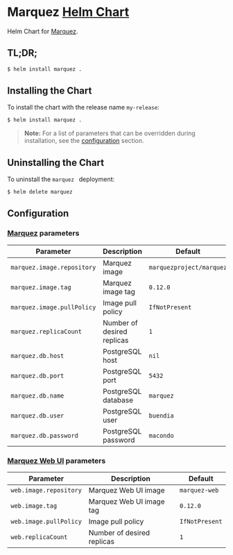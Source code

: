 # Marquez [Helm Chart](https://helm.sh)

Helm Chart for [Marquez](https://github.com/MarquezProject/marquez).

## TL;DR;

```bash
$ helm install marquez .
```

## Installing the Chart

To install the chart with the release name `my-release`:

```bash
$ helm install marquez .
```

> **Note:** For a list of parameters that can be overridden during installation, see the [configuration](#configuration) section.

## Uninstalling the Chart

To uninstall the `marquez ` deployment:

```bash
$ helm delete marquez
```

## Configuration

### [Marquez](https://github.com/MarquezProject/marquez) **parameters**

| Parameter                  | Description                      | Default                  |
|----------------------------|----------------------------------|--------------------------|
| `marquez.image.repository` | Marquez image                    | `marquezproject/marquez` |
| `marquez.image.tag`        | Marquez image tag                | `0.12.0`                 |
| `marquez.image.pullPolicy` | Image pull policy                | `IfNotPresent`           |
| `marquez.replicaCount`     | Number of desired replicas       | `1`                      |
| `marquez.db.host`          | PostgreSQL host                  | `nil`                    |
| `marquez.db.port`          | PostgreSQL port                  | `5432`                   |
| `marquez.db.name`          | PostgreSQL database              | `marquez`                |
| `marquez.db.user`          | PostgreSQL user                  | `buendia`                |
| `marquez.db.password`      | PostgreSQL password              | `macondo `               |

### [Marquez Web UI](https://github.com/MarquezProject/marquez-web) **parameters**

| Parameter              | Description                   | Default        |
|------------------------|-------------------------------|----------------|
| `web.image.repository` | Marquez Web UI image          | `marquez-web`  |
| `web.image.tag`        | Marquez Web UI image tag      | `0.12.0`       |
| `web.image.pullPolicy` | Image pull policy             | `IfNotPresent` |
| `web.replicaCount`     | Number of desired replicas    | `1`            |
